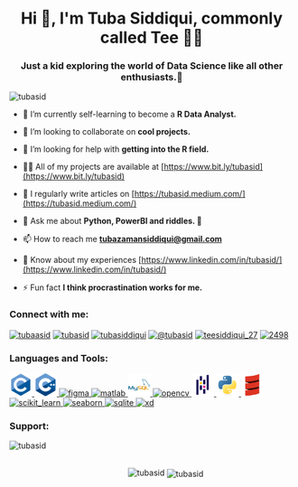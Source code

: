<h1 align="center">Hi 👋, I'm Tuba Siddiqui, commonly called Tee 🐱‍👤</h1>
<h3 align="center">Just a kid exploring the world of Data Science like all other enthusiasts.🙌</h3>

<p align="left"> <img src="https://komarev.com/ghpvc/?username=tubasid&label=Profile%20views&color=9e8cb1&style=flat" alt="tubasid" /> </p>

- 🌱 I’m currently self-learning to become a **R Data Analyst.**

- 👯 I’m looking to collaborate on **cool projects.**

- 🤝 I’m looking for help with **getting into the R field.**

- 👨‍💻 All of my projects are available at [https://www.bit.ly/tubasid](https://www.bit.ly/tubasid)

- 📝 I regularly write articles on [https://tubasid.medium.com/](https://tubasid.medium.com/)

- 💬 Ask me about **Python, PowerBI and riddles. 🤞**

- 📫 How to reach me **tubazamansiddiqui@gmail.com**

- 📄 Know about my experiences [https://www.linkedin.com/in/tubasid/](https://www.linkedin.com/in/tubasid/)

- ⚡ Fun fact **I think procrastination works for me.**

<h3 align="left">Connect with me:</h3>
<p align="left">
<a href="https://twitter.com/tubaasid" target="blank"><img align="center" src="https://raw.githubusercontent.com/rahuldkjain/github-profile-readme-generator/master/src/images/icons/Social/twitter.svg" alt="tubaasid" height="30" width="40" /></a>
<a href="https://linkedin.com/in/tubasid" target="blank"><img align="center" src="https://raw.githubusercontent.com/rahuldkjain/github-profile-readme-generator/master/src/images/icons/Social/linked-in-alt.svg" alt="tubasid" height="30" width="40" /></a>
<a href="https://kaggle.com/tubasiddiqui" target="blank"><img align="center" src="https://raw.githubusercontent.com/rahuldkjain/github-profile-readme-generator/master/src/images/icons/Social/kaggle.svg" alt="tubasiddiqui" height="30" width="40" /></a>
<a href="https://medium.com/@tubasid" target="blank"><img align="center" src="https://raw.githubusercontent.com/rahuldkjain/github-profile-readme-generator/master/src/images/icons/Social/medium.svg" alt="@tubasid" height="30" width="40" /></a>
<a href="https://www.hackerrank.com/teesiddiqui_27" target="blank"><img align="center" src="https://raw.githubusercontent.com/rahuldkjain/github-profile-readme-generator/master/src/images/icons/Social/hackerrank.svg" alt="teesiddiqui_27" height="30" width="40" /></a>
<a href="https://discord.gg/2498" target="blank"><img align="center" src="https://raw.githubusercontent.com/rahuldkjain/github-profile-readme-generator/master/src/images/icons/Social/discord.svg" alt="2498" height="30" width="40" /></a>
</p>

<h3 align="left">Languages and Tools:</h3>
<p align="left"> <a href="https://www.cprogramming.com/" target="_blank" rel="noreferrer"> <img src="https://raw.githubusercontent.com/devicons/devicon/master/icons/c/c-original.svg" alt="c" width="40" height="40"/> </a> <a href="https://www.w3schools.com/cpp/" target="_blank" rel="noreferrer"> <img src="https://raw.githubusercontent.com/devicons/devicon/master/icons/cplusplus/cplusplus-original.svg" alt="cplusplus" width="40" height="40"/> </a> <a href="https://www.figma.com/" target="_blank" rel="noreferrer"> <img src="https://www.vectorlogo.zone/logos/figma/figma-icon.svg" alt="figma" width="40" height="40"/> </a> <a href="https://www.mathworks.com/" target="_blank" rel="noreferrer"> <img src="https://upload.wikimedia.org/wikipedia/commons/2/21/Matlab_Logo.png" alt="matlab" width="40" height="40"/> </a> <a href="https://www.mysql.com/" target="_blank" rel="noreferrer"> <img src="https://raw.githubusercontent.com/devicons/devicon/master/icons/mysql/mysql-original-wordmark.svg" alt="mysql" width="40" height="40"/> </a> <a href="https://opencv.org/" target="_blank" rel="noreferrer"> <img src="https://www.vectorlogo.zone/logos/opencv/opencv-icon.svg" alt="opencv" width="40" height="40"/> </a> <a href="https://pandas.pydata.org/" target="_blank" rel="noreferrer"> <img src="https://raw.githubusercontent.com/devicons/devicon/2ae2a900d2f041da66e950e4d48052658d850630/icons/pandas/pandas-original.svg" alt="pandas" width="40" height="40"/> </a> <a href="https://www.python.org" target="_blank" rel="noreferrer"> <img src="https://raw.githubusercontent.com/devicons/devicon/master/icons/python/python-original.svg" alt="python" width="40" height="40"/> </a> <a href="https://www.scala-lang.org" target="_blank" rel="noreferrer"> <img src="https://raw.githubusercontent.com/devicons/devicon/master/icons/scala/scala-original.svg" alt="scala" width="40" height="40"/> </a> <a href="https://scikit-learn.org/" target="_blank" rel="noreferrer"> <img src="https://upload.wikimedia.org/wikipedia/commons/0/05/Scikit_learn_logo_small.svg" alt="scikit_learn" width="40" height="40"/> </a> <a href="https://seaborn.pydata.org/" target="_blank" rel="noreferrer"> <img src="https://seaborn.pydata.org/_images/logo-mark-lightbg.svg" alt="seaborn" width="40" height="40"/> </a> <a href="https://www.sqlite.org/" target="_blank" rel="noreferrer"> <img src="https://www.vectorlogo.zone/logos/sqlite/sqlite-icon.svg" alt="sqlite" width="40" height="40"/> </a> <a href="https://www.adobe.com/products/xd.html" target="_blank" rel="noreferrer"> <img src="https://cdn.worldvectorlogo.com/logos/adobe-xd.svg" alt="xd" width="40" height="40"/> </a> </p>


<h3 align="left">Support:</h3>
<p><a href="https://www.buymeacoffee.com/tubasid"> <img align="left" src="https://cdn.buymeacoffee.com/buttons/v2/default-yellow.png" height="50" width="210" alt="tubasid" /></a></p><br><br>


<p><img align="left" src="https://github-readme-stats.vercel.app/api/top-langs?username=tubasid&show_icons=true&theme=dark&text_color=ffffff&bg_color=9e8cb1&hide_border=true&locale=en&layout=compact" alt="tubasid" /></p>

<p>&nbsp;<img align="center" src="https://github-readme-stats.vercel.app/api?username=tubasid&show_icons=true&theme=dark&title_color=ffffff&text_color=ffffff&bg_color=9e8cb1&hide_border=true&locale=en" alt="tubasid" /></p>

